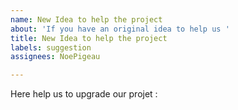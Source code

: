 ```yaml
---
name: New Idea to help the project
about: 'If you have an original idea to help us '
title: New Idea to help the project
labels: suggestion
assignees: NoePigeau

---
```


Here help us to upgrade our projet :